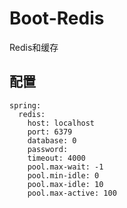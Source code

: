# Boot-Redis

Redis和缓存

## 配置

```
spring:
  redis:
    host: localhost
    port: 6379
    database: 0
    password: 
    timeout: 4000
    pool.max-wait: -1
    pool.min-idle: 0
    pool.max-idle: 10
    pool.max-active: 100
```